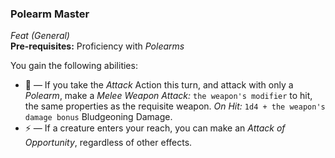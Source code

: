 ### Polearm Master
*Feat (General)*  
**Pre-requisites:** Proficiency with *Polearms*  

You gain the following abilities:
* 🔵 — If you take the *Attack* Action this turn, and attack with only a *Polearm*, make a *Melee Weapon Attack:* `the weapon's modifier` to hit, the same properties as the requisite weapon. *On Hit:* `1d4 + the weapon's damage bonus` Bludgeoning Damage.
* ⚡ — If a creature enters your reach, you can make an *Attack of Opportunity*, regardless of other effects.